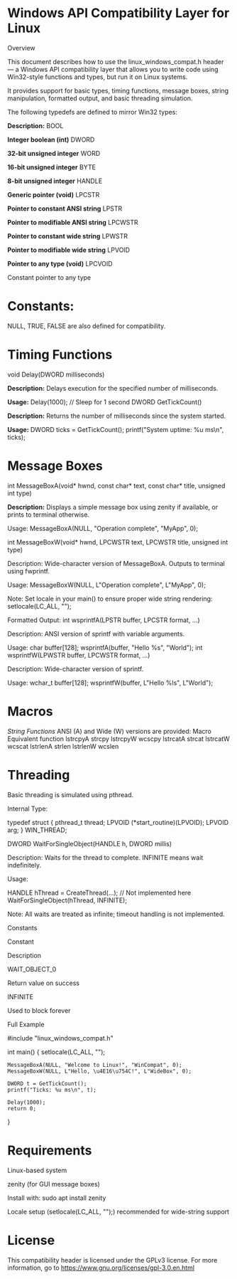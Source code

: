 # Windows API Compatibility Layer for Linux

Overview

This document describes how to use the linux_windows_compat.h header — a Windows API compatibility layer that allows you to write code using Win32-style functions and types, but run it on Linux systems.

It provides support for basic types, timing functions, message boxes, string manipulation, formatted output, and basic threading simulation.



The following typedefs are defined to mirror Win32 types:


**Description:**
BOOL

**Integer boolean (int)**
DWORD

**32-bit unsigned integer**
WORD

**16-bit unsigned integer**
BYTE

**8-bit unsigned integer**
HANDLE

**Generic pointer (void)**
LPCSTR

**Pointer to constant ANSI string**
LPSTR

**Pointer to modifiable ANSI string**
LPCWSTR

**Pointer to constant wide string**
LPWSTR

**Pointer to modifiable wide string**
LPVOID

**Pointer to any type (void)**
LPCVOID

Constant pointer to any type

# Constants:

NULL, TRUE, FALSE are also defined for compatibility.

# Timing Functions

void Delay(DWORD milliseconds)

**Description:**
Delays execution for the specified number of milliseconds.

**Usage:**
Delay(1000); // Sleep for 1 second
DWORD GetTickCount()

**Description:**
Returns the number of milliseconds since the system started.

**Usage:**
DWORD ticks = GetTickCount();
printf("System uptime: %u ms\n", ticks);


# Message Boxes
int MessageBoxA(void* hwnd, const char* text, const char* title, unsigned int type)

**Description:**
Displays a simple message box using zenity if available, or prints to terminal otherwise.

Usage:
MessageBoxA(NULL, "Operation complete", "MyApp", 0);

int MessageBoxW(void* hwnd, LPCWSTR text, LPCWSTR title, unsigned int type)

Description:
Wide-character version of MessageBoxA. Outputs to terminal using fwprintf.

Usage:
MessageBoxW(NULL, L"Operation complete", L"MyApp", 0);

Note: Set locale in your main() to ensure proper wide string rendering:
setlocale(LC_ALL, "");

Formatted Output:
int wsprintfA(LPSTR buffer, LPCSTR format, ...)

Description:
ANSI version of sprintf with variable arguments.

Usage:
char buffer[128];
wsprintfA(buffer, "Hello %s", "World");
int wsprintfW(LPWSTR buffer, LPCWSTR format, ...)

Description:
Wide-character version of sprintf.

Usage:
wchar_t buffer[128];
wsprintfW(buffer, L"Hello %ls", L"World");

# Macros

*String Functions*
ANSI (A) and Wide (W) versions are provided:
Macro	Equivalent function
lstrcpyA	strcpy
lstrcpyW	wcscpy
lstrcatA	strcat
lstrcatW	wcscat
lstrlenA	strlen
lstrlenW	wcslen




# Threading

Basic threading is simulated using pthread.

Internal Type:

typedef struct {
    pthread_t thread;
    LPVOID (*start_routine)(LPVOID);
    LPVOID arg;
} WIN_THREAD;

DWORD WaitForSingleObject(HANDLE h, DWORD millis)

Description:
Waits for the thread to complete. INFINITE means wait indefinitely.

Usage:

HANDLE hThread = CreateThread(...); // Not implemented here
WaitForSingleObject(hThread, INFINITE);

Note: All waits are treated as infinite; timeout handling is not implemented.

Constants

Constant

Description

WAIT_OBJECT_0

Return value on success

INFINITE

Used to block forever

Full Example

#include "linux_windows_compat.h"

int main() {
    setlocale(LC_ALL, "");

    MessageBoxA(NULL, "Welcome to Linux!", "WinCompat", 0);
    MessageBoxW(NULL, L"Hello, \u4E16\u754C!", L"WideBox", 0);

    DWORD t = GetTickCount();
    printf("Ticks: %u ms\n", t);

    Delay(1000);
    return 0;
}

# Requirements

Linux-based system

zenity (for GUI message boxes)

Install with: sudo apt install zenity

Locale setup (setlocale(LC_ALL, "");) recommended for wide-string support

# License

This compatibility header is licensed under the GPLv3 license. For more information, go to https://www.gnu.org/licenses/gpl-3.0.en.html
